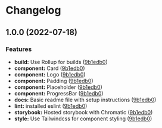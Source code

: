 # Changelog

## 1.0.0 (2022-07-18)


### Features

* **build:** Use Rollup for builds ([9b1edb0](https://github.com/kiqr/react/commit/9b1edb01095c18353436e12102b3f7ba95f751d4))
* **component:** Card ([9b1edb0](https://github.com/kiqr/react/commit/9b1edb01095c18353436e12102b3f7ba95f751d4))
* **component:** Logo ([9b1edb0](https://github.com/kiqr/react/commit/9b1edb01095c18353436e12102b3f7ba95f751d4))
* **component:** Padding ([9b1edb0](https://github.com/kiqr/react/commit/9b1edb01095c18353436e12102b3f7ba95f751d4))
* **component:** Placeholder ([9b1edb0](https://github.com/kiqr/react/commit/9b1edb01095c18353436e12102b3f7ba95f751d4))
* **component:** ProgressBar ([9b1edb0](https://github.com/kiqr/react/commit/9b1edb01095c18353436e12102b3f7ba95f751d4))
* **docs:** Basic readme file with setup instructions ([9b1edb0](https://github.com/kiqr/react/commit/9b1edb01095c18353436e12102b3f7ba95f751d4))
* **lint:** installed eslint ([9b1edb0](https://github.com/kiqr/react/commit/9b1edb01095c18353436e12102b3f7ba95f751d4))
* **storybook:** Hosted storybook with Chromatic ([9b1edb0](https://github.com/kiqr/react/commit/9b1edb01095c18353436e12102b3f7ba95f751d4))
* **style:** Use Tailwindcss for component styling ([9b1edb0](https://github.com/kiqr/react/commit/9b1edb01095c18353436e12102b3f7ba95f751d4))
